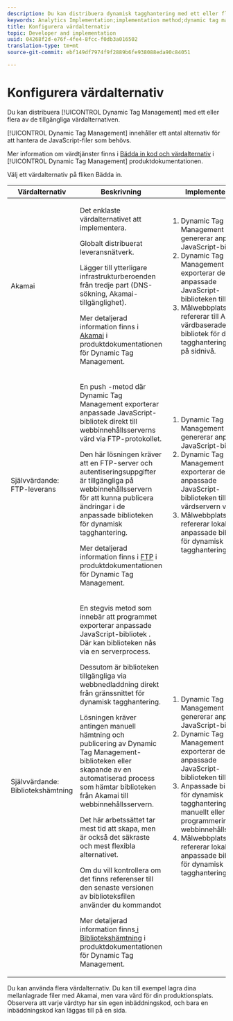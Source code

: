 ```yaml
---
description: Du kan distribuera dynamisk tagghantering med ett eller flera av de tillgängliga värdalternativen.
keywords: Analytics Implementation;implementation method;dynamic tag management;dtm;hosting;hosting options;akamai;self hosting;self-hosting;ftp delivery;ftp hosting;library download
title: Konfigurera värdalternativ
topic: Developer and implementation
uuid: 04268f2d-e76f-4fe4-8fcc-f0db3a016502
translation-type: tm+mt
source-git-commit: ebf149df7974f9f2889b6fe938088eda90c84051

---
```



# Konfigurera värdalternativ

Du kan distribuera [!UICONTROL Dynamic Tag Management] med ett eller flera av de tillgängliga värdalternativen.

[!UICONTROL Dynamic Tag Management] innehåller ett antal alternativ för att hantera de JavaScript-filer som behövs.

Mer information om värdtjänster finns i [Bädda in kod och värdalternativ](https://marketing.adobe.com/resources/help/en_US/dtm/deployment.html) i [!UICONTROL Dynamic Tag Management] produktdokumentationen.

Välj ett värdalternativ på fliken Bädda in.

<table id="table_229298207DB64838B6F2477DFFAE073F"> 
 <thead> 
  <tr> 
   <th colname="col1" class="entry"> Värdalternativ </th> 
   <th colname="col2" class="entry"> Beskrivning </th> 
   <th colname="col3" class="entry"> Implementering </th> 
  </tr> 
 </thead>
 <tbody> 
  <tr> 
   <td colname="col1"> <p>Akamai </p> </td> 
   <td colname="col2"> <p> Det enklaste värdalternativet att implementera. </p> <p>Globalt distribuerat leveransnätverk. </p> <p>Lägger till ytterligare infrastrukturberoenden från tredje part (DNS-sökning, Akamai-tillgänglighet). </p> <p>Mer detaljerad information finns i <a href="https://marketing.adobe.com/resources/help/en_US/dtm/akamai.html"> Akamai</a> i produktdokumentationen för Dynamic Tag Management. </p> </td> 
   <td colname="col3"> 
    <ol id="ol_EF148EF091A645B3962B084963B3C0B0"> 
     <li id="li_7ECE0C331EEE4907A563D581DF1DFEFE">Dynamic Tag Management genererar anpassade JavaScript-bibliotek. </li> 
     <li id="li_8E2C858290EF4665B2F45ACAFA121CB3">Dynamic Tag Management exporterar de anpassade JavaScript-biblioteken till Akamai. </li> 
     <li id="li_CE88B10B6E844A56BBB8C575A9363BA9">Målwebbplatsen refererar till Akamai-värdbaserade bibliotek för dynamisk tagghantering direkt på sidnivå. </li> 
    </ol> </td> 
  </tr> 
  <tr> 
   <td colname="col1"> Självvärdande: FTP-leverans </td> 
   <td colname="col2"> <p>En <span class="term"> push</span> -metod där Dynamic Tag Management exporterar anpassade JavaScript-bibliotek direkt till webbinnehållsserverns värd via FTP-protokollet. </p> <p>Den här lösningen kräver att en FTP-server och autentiseringsuppgifter är tillgängliga på webbinnehållsservern för att kunna publicera ändringar i de anpassade biblioteken för dynamisk tagghantering. </p> <p>Mer detaljerad information finns i <a href="https://marketing.adobe.com/resources/help/en_US/dtm/deployment_ftp.html"> FTP</a> i produktdokumentationen för Dynamic Tag Management. </p> </td> 
   <td colname="col3"> 
    <ol id="ol_60348F9C991D4F2B9457006B0F98C834"> 
     <li id="li_24A141C3C7074BF9897C022A22CAE78C">Dynamic Tag Management genererar anpassade JavaScript-bibliotek. </li> 
     <li id="li_E1E0843060F7447E853EA416A0B033BE">Dynamic Tag Management exporterar de anpassade JavaScript-biblioteken till värdservern via FTP. </li> 
     <li id="li_EAF5D2ABD03B4911A0CFA464AD8791CE">Målwebbplatsen refererar lokalt till de anpassade biblioteken för dynamisk tagghantering. </li> 
    </ol> </td> 
  </tr> 
  <tr> 
   <td colname="col1"> Självvärdande: Bibliotekshämtning </td> 
   <td colname="col2"> <p>En <span class="term"> stegvis</span> metod som innebär att programmet exporterar anpassade JavaScript-bibliotek <!-- to Amazon S3-->. Där kan biblioteken nås via en serverprocess. </p> <p>Dessutom är biblioteken tillgängliga via webbnedladdning direkt från gränssnittet för dynamisk tagghantering. </p> <p>Lösningen kräver antingen manuell hämtning och publicering av Dynamic Tag Management-biblioteken eller skapande av en automatiserad process som hämtar biblioteken från Akamai till webbinnehållsservern. </p> <p>Det här arbetssättet tar mest tid att skapa, men är också det säkraste och mest flexibla alternativet. </p> <p>Om du vill kontrollera om det finns referenser till den senaste versionen av biblioteksfilen använder du kommandot </p> <p>Mer detaljerad information finns<a href="https://marketing.adobe.com/resources/help/en_US/dtm/deployment_download.html"> i Bibliotekshämtning</a> i produktdokumentationen för Dynamic Tag Management. </p> </td> 
   <td colname="col3"> 
    <ol id="ol_F40B721306FE473496BD657262DFD585"> 
     <li id="li_4EA4D6B555CE4E9CA476C7550C18C061">Dynamic Tag Management genererar anpassade JavaScript-bibliotek. </li> 
     <li id="li_BA40EBD7AD1546F29D8A209034D06477">Dynamic Tag Management exporterar de anpassade JavaScript-biblioteken till Akamai. </li> 
     <li id="li_E107E69E386A40F3B067F9991C2979AF">Anpassade bibliotek för dynamisk tagghantering flyttas manuellt eller via programmering till webbinnehållsservern. </li> 
     <li id="li_0809038453B544168A20CE09D7E5AC59">Målwebbplatsen refererar lokalt till de anpassade biblioteken för dynamisk tagghantering. </li> 
    </ol> </td> 
  </tr> 
 </tbody> 
</table>

Du kan använda flera värdalternativ. Du kan till exempel lagra dina mellanlagrade filer med Akamai, men vara värd för din produktionsplats. Observera att varje värdtyp har sin egen inbäddningskod, och bara en inbäddningskod kan läggas till på en sida.
